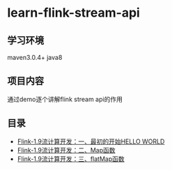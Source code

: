 # learn-flink-stream-api

## 学习环境
maven3.0.4+
java8

## 项目内容
通过demo逐个讲解flink stream api的作用

## 目录
* [Flink-1.9流计算开发：一、最初的开始HELLO WORLD](http://www.cosmozhu.fun/archives/217)
* [Flink-1.9流计算开发：二、Map函数](http://www.cosmozhu.fun/archives/221)
* [Flink-1.9流计算开发：三、flatMap函数](http://www.cosmozhu.fun/archives/225)